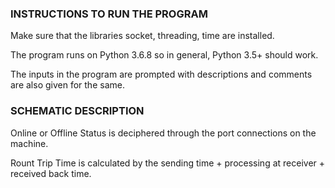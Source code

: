 ### **INSTRUCTIONS TO RUN THE PROGRAM**
Make sure that the libraries socket, threading, time are installed.

The program runs on Python 3.6.8 so in general, Python 3.5+ should work.

The inputs in the program are prompted with descriptions and comments are also given for the same.

### **SCHEMATIC DESCRIPTION**
Online or Offline Status is deciphered through the port connections on the machine.

Rount Trip Time is calculated by the sending time + processing at receiver + received back time.
